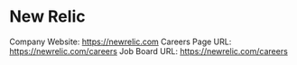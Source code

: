 # New Relic

Company Website: https://newrelic.com
Careers Page URL: https://newrelic.com/careers
Job Board URL: https://newrelic.com/careers